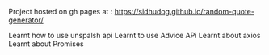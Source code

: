 Project hosted on gh pages at : https://sidhudog.github.io/random-quote-generator/

Learnt how to use unspalsh api
Learnt to use Advice APi
Learnt about axios
Learnt about Promises



